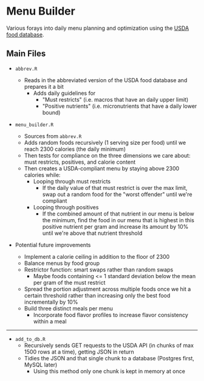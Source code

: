 # Menu Builder

Various forays into daily menu planning and optimization using the [USDA food database](https://ndb.nal.usda.gov/ndb/doc/index).


## Main Files
* `abbrev.R`
    * Reads in the abbreviated version of the USDA food database and prepares it a bit
        * Adds daily guidelines for
            * "Must restricts" (i.e. macros that have an daily upper limit)
            * "Positive nutrients" (i.e. micronutrients that have a daily lower bound)
* `menu_builder.R`
	* Sources from `abbrev.R`
	* Adds random foods recursively (1 serving size per food) until we reach 2300 calories (the daily minimum)
    * Then tests for compliance on the three dimensions we care about: must restricts, positives, and calorie content
    * Then creates a USDA-compliant menu by staying above 2300 calories while:
        * Looping through must restricts
            * If the daily value of that must restrict is over the max limit, swap out a random food for the "worst offender" until we're compliant
        * Looping through positives
            * If the combined amount of that nutrient in our menu is below the minimum, find the food in our menu that is highest in this positive nutrient per gram and increase its amount by 10% until we're above that nutrient threshold

* Potential future improvements
    * Implement a calorie ceiling in addition to the floor of 2300
    * Balance menus by food group
    * Restrictor function: smart swaps rather than random swaps
        * Maybe foods containing <= 1 standard deviation below the mean per gram of the must restrict
    * Spread the portion adjustment across multiple foods once we hit a certain threshold rather than increasing only the best food incrementally by 10%
    * Build three distinct meals per menu
        * Incorporate food flavor profiles to increase flavor consistency within a meal

***


* `add_to_db.R`
	* Recursively sends GET requests to the USDA API (in chunks of max 1500 rows at a time), getting JSON in return
	* Tidies the JSON and that single chunk to a database (Postgres first, MySQL later)
	    * Using this method only one chunk is kept in memory at once
